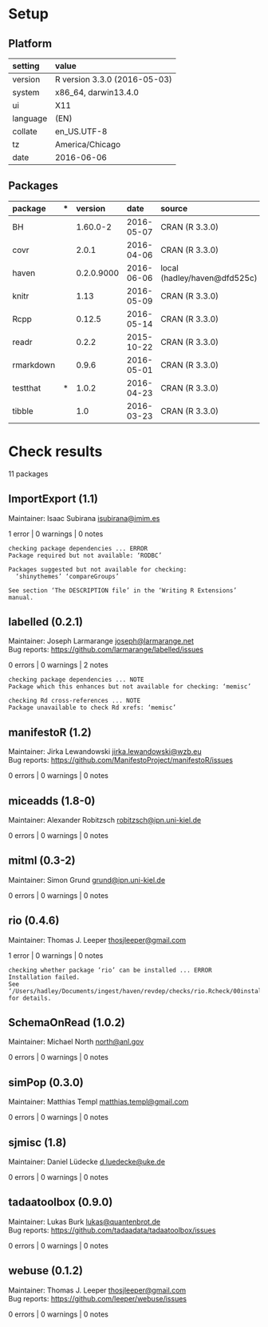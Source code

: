 # Setup

## Platform

|setting  |value                        |
|:--------|:----------------------------|
|version  |R version 3.3.0 (2016-05-03) |
|system   |x86_64, darwin13.4.0         |
|ui       |X11                          |
|language |(EN)                         |
|collate  |en_US.UTF-8                  |
|tz       |America/Chicago              |
|date     |2016-06-06                   |

## Packages

|package   |*  |version    |date       |source                       |
|:---------|:--|:----------|:----------|:----------------------------|
|BH        |   |1.60.0-2   |2016-05-07 |CRAN (R 3.3.0)               |
|covr      |   |2.0.1      |2016-04-06 |CRAN (R 3.3.0)               |
|haven     |   |0.2.0.9000 |2016-06-06 |local (hadley/haven@dfd525c) |
|knitr     |   |1.13       |2016-05-09 |CRAN (R 3.3.0)               |
|Rcpp      |   |0.12.5     |2016-05-14 |CRAN (R 3.3.0)               |
|readr     |   |0.2.2      |2015-10-22 |CRAN (R 3.3.0)               |
|rmarkdown |   |0.9.6      |2016-05-01 |CRAN (R 3.3.0)               |
|testthat  |*  |1.0.2      |2016-04-23 |CRAN (R 3.3.0)               |
|tibble    |   |1.0        |2016-03-23 |CRAN (R 3.3.0)               |

# Check results
11 packages

## ImportExport (1.1)
Maintainer: Isaac Subirana <isubirana@imim.es>

1 error  | 0 warnings | 0 notes

```
checking package dependencies ... ERROR
Package required but not available: ‘RODBC’

Packages suggested but not available for checking:
  ‘shinythemes’ ‘compareGroups’

See section ‘The DESCRIPTION file’ in the ‘Writing R Extensions’
manual.
```

## labelled (0.2.1)
Maintainer: Joseph Larmarange <joseph@larmarange.net>  
Bug reports: https://github.com/larmarange/labelled/issues

0 errors | 0 warnings | 2 notes

```
checking package dependencies ... NOTE
Package which this enhances but not available for checking: ‘memisc’

checking Rd cross-references ... NOTE
Package unavailable to check Rd xrefs: ‘memisc’
```

## manifestoR (1.2)
Maintainer: Jirka Lewandowski <jirka.lewandowski@wzb.eu>  
Bug reports: https://github.com/ManifestoProject/manifestoR/issues

0 errors | 0 warnings | 0 notes

## miceadds (1.8-0)
Maintainer: 
 Alexander Robitzsch <robitzsch@ipn.uni-kiel.de>

0 errors | 0 warnings | 0 notes

## mitml (0.3-2)
Maintainer: Simon Grund <grund@ipn.uni-kiel.de>

0 errors | 0 warnings | 0 notes

## rio (0.4.6)
Maintainer: Thomas J. Leeper <thosjleeper@gmail.com>

1 error  | 0 warnings | 0 notes

```
checking whether package ‘rio’ can be installed ... ERROR
Installation failed.
See ‘/Users/hadley/Documents/ingest/haven/revdep/checks/rio.Rcheck/00install.out’ for details.
```

## SchemaOnRead (1.0.2)
Maintainer: Michael North <north@anl.gov>

0 errors | 0 warnings | 0 notes

## simPop (0.3.0)
Maintainer: Matthias Templ <matthias.templ@gmail.com>

0 errors | 0 warnings | 0 notes

## sjmisc (1.8)
Maintainer: Daniel Lüdecke <d.luedecke@uke.de>

0 errors | 0 warnings | 0 notes

## tadaatoolbox (0.9.0)
Maintainer: Lukas Burk <lukas@quantenbrot.de>  
Bug reports: https://github.com/tadaadata/tadaatoolbox/issues

0 errors | 0 warnings | 0 notes

## webuse (0.1.2)
Maintainer: Thomas J. Leeper <thosjleeper@gmail.com>  
Bug reports: https://github.com/leeper/webuse/issues

0 errors | 0 warnings | 0 notes

